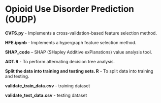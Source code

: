 # Opioid Use Disorder Prediction (OUDP)
**CVFS.py** - Implements a cross-validation-based feature selection method.

**HFE.ipynb** - Implements a hypergraph feature selection method.

**SHAP_code** – SHAP (SHapley Additive exPlanations) value analysis tool.

**ADT.R** - To perform alternating decision tree analysis.

**Split the data into training and testing sets. R** - To split data into training and testing.

**validate_train_data.csv** - training dataset 

**validate_test_data.csv** - testing dataset
